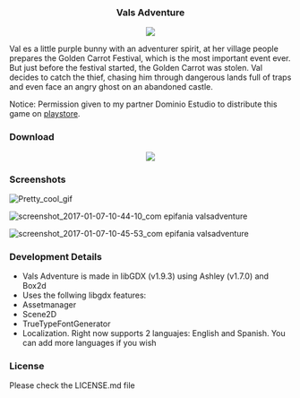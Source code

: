 <h3 align="center"> Vals Adventure</h3>
<p align="center">
<img src="https://cloud.githubusercontent.com/assets/18577412/21742882/f3424a66-d4c5-11e6-9cd9-098753f92285.png">
</p>

Val es a little purple bunny with an adventurer spirit, at her village people prepares the Golden Carrot Festival, which is the most important event ever. But just before the festival started, the Golden Carrot was stolen. Val decides to catch the thief, chasing him through dangerous lands full of traps and even face an angry ghost on an abandoned castle.

Notice: Permission given to my partner Dominio Estudio to distribute this game on [playstore](https://play.google.com/store/apps/details?id=com.epifania.valsadventure).

### Download
<p align="center">
<a href="https://juankz.itch.io/vals-adventure"><img src="https://github.com/itchio/itch.io/blob/master/logos/badge1.png?raw=true"></a>
</p>

### Screenshots

![Pretty_cool_gif](https://cloud.githubusercontent.com/assets/18577412/21743147/4b8ba722-d4ca-11e6-8f00-0764a48eba79.gif)

![screenshot_2017-01-07-10-44-10_com epifania valsadventure](https://cloud.githubusercontent.com/assets/18577412/21742935/c8962098-d4c6-11e6-83d6-3b8134f12e83.png)

![screenshot_2017-01-07-10-45-53_com epifania valsadventure](https://cloud.githubusercontent.com/assets/18577412/21742937/cb067864-d4c6-11e6-8f2e-e489ac19a14e.png)

### Development Details

* Vals Adventure is made in libGDX (v1.9.3) using Ashley (v1.7.0) and Box2d
* Uses the follwing libgdx features:
 * Assetmanager
 * Scene2D
 * TrueTypeFontGenerator
 * Localization. Right now supports 2 languajes: English and Spanish. You can add more languages if you wish

### License
Please check the LICENSE.md file
